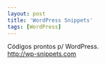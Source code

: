 ```yaml
---
layout: post
title: 'WordPress Snippets'
tags: [WordPress]
---
```


Códigos prontos p/ WordPress.<br>
<http://wp-snippets.com>

